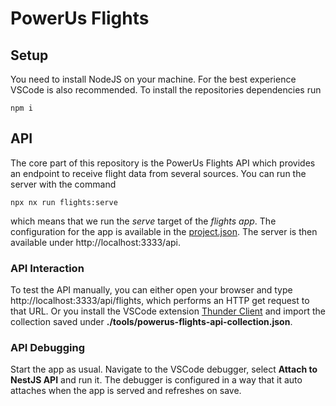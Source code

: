 # PowerUs Flights

## Setup

You need to install NodeJS on your machine. For the best experience VSCode is also recommended.
To install the repositories dependencies run

```
npm i
```

## API

The core part of this repository is the PowerUs Flights API
which provides an endpoint to receive flight data from several sources.
You can run the server with the command

```
npx nx run flights:serve
```

which means that we run the *serve* target of the *flights app*. The configuration for the
app is available in the [project.json](./apps/flights/project.json). The server is then
available under http://localhost:3333/api.

### API Interaction

To test the API manually, you can either open your browser and type http://localhost:3333/api/flights,
which performs an HTTP get request to that URL. Or you install the VSCode extension
[Thunder Client](https://marketplace.visualstudio.com/items?itemName=rangav.vscode-thunder-client) and
import the collection saved under **./tools/powerus-flights-api-collection.json**.

### API Debugging

Start the app as usual. Navigate to the VSCode debugger, select **Attach to NestJS API**
and run it. The debugger is configured in a way that it auto attaches when the app
is served and refreshes on save.